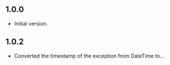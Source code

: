 ## 1.0.0

- Initial version.


## 1.0.2 

- Converted the timestamp of the exception from DateTime to...